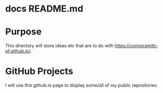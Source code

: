 # docs README.md

# Purpose

This directory will store ideas etc that are to do with https://connorsmith-pf.github.io/.

# GitHub Projects

I will use this github.io page to display some/all of my public repositories.
